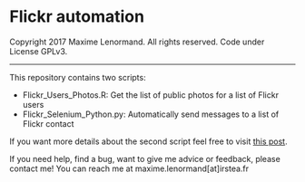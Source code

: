 Flickr automation
===================================================================================

Copyright 2017 Maxime Lenormand. All rights reserved. Code under License GPLv3.
______________________________________________________________________________________

This repository contains two scripts:  
  * Flickr_Users_Photos.R: Get the list of public photos for a list of Flickr users
  * Flickr_Selenium_Python.py: Automatically send messages to a list of Flickr contact
  
If you want more details about the second script feel free to visit [this post](https://maximelenormand.github.io/Blog/flickr-selenium).

If you need help, find a bug, want to give me advice or feedback, please contact me!
You can reach me at maxime.lenormand[at]irstea.fr
